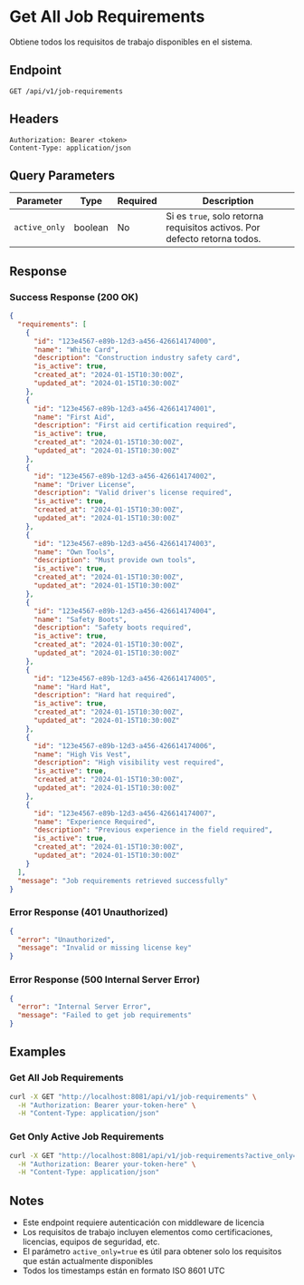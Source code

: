# Get All Job Requirements

Obtiene todos los requisitos de trabajo disponibles en el sistema.

## Endpoint

```
GET /api/v1/job-requirements
```

## Headers

```
Authorization: Bearer <token>
Content-Type: application/json
```

## Query Parameters

| Parameter | Type | Required | Description |
|-----------|------|----------|-------------|
| `active_only` | boolean | No | Si es `true`, solo retorna requisitos activos. Por defecto retorna todos. |

## Response

### Success Response (200 OK)

```json
{
  "requirements": [
    {
      "id": "123e4567-e89b-12d3-a456-426614174000",
      "name": "White Card",
      "description": "Construction industry safety card",
      "is_active": true,
      "created_at": "2024-01-15T10:30:00Z",
      "updated_at": "2024-01-15T10:30:00Z"
    },
    {
      "id": "123e4567-e89b-12d3-a456-426614174001",
      "name": "First Aid",
      "description": "First aid certification required",
      "is_active": true,
      "created_at": "2024-01-15T10:30:00Z",
      "updated_at": "2024-01-15T10:30:00Z"
    },
    {
      "id": "123e4567-e89b-12d3-a456-426614174002",
      "name": "Driver License",
      "description": "Valid driver's license required",
      "is_active": true,
      "created_at": "2024-01-15T10:30:00Z",
      "updated_at": "2024-01-15T10:30:00Z"
    },
    {
      "id": "123e4567-e89b-12d3-a456-426614174003",
      "name": "Own Tools",
      "description": "Must provide own tools",
      "is_active": true,
      "created_at": "2024-01-15T10:30:00Z",
      "updated_at": "2024-01-15T10:30:00Z"
    },
    {
      "id": "123e4567-e89b-12d3-a456-426614174004",
      "name": "Safety Boots",
      "description": "Safety boots required",
      "is_active": true,
      "created_at": "2024-01-15T10:30:00Z",
      "updated_at": "2024-01-15T10:30:00Z"
    },
    {
      "id": "123e4567-e89b-12d3-a456-426614174005",
      "name": "Hard Hat",
      "description": "Hard hat required",
      "is_active": true,
      "created_at": "2024-01-15T10:30:00Z",
      "updated_at": "2024-01-15T10:30:00Z"
    },
    {
      "id": "123e4567-e89b-12d3-a456-426614174006",
      "name": "High Vis Vest",
      "description": "High visibility vest required",
      "is_active": true,
      "created_at": "2024-01-15T10:30:00Z",
      "updated_at": "2024-01-15T10:30:00Z"
    },
    {
      "id": "123e4567-e89b-12d3-a456-426614174007",
      "name": "Experience Required",
      "description": "Previous experience in the field required",
      "is_active": true,
      "created_at": "2024-01-15T10:30:00Z",
      "updated_at": "2024-01-15T10:30:00Z"
    }
  ],
  "message": "Job requirements retrieved successfully"
}
```

### Error Response (401 Unauthorized)

```json
{
  "error": "Unauthorized",
  "message": "Invalid or missing license key"
}
```

### Error Response (500 Internal Server Error)

```json
{
  "error": "Internal Server Error",
  "message": "Failed to get job requirements"
}
```

## Examples

### Get All Job Requirements

```bash
curl -X GET "http://localhost:8081/api/v1/job-requirements" \
  -H "Authorization: Bearer your-token-here" \
  -H "Content-Type: application/json"
```

### Get Only Active Job Requirements

```bash
curl -X GET "http://localhost:8081/api/v1/job-requirements?active_only=true" \
  -H "Authorization: Bearer your-token-here" \
  -H "Content-Type: application/json"
```

## Notes

- Este endpoint requiere autenticación con middleware de licencia
- Los requisitos de trabajo incluyen elementos como certificaciones, licencias, equipos de seguridad, etc.
- El parámetro `active_only=true` es útil para obtener solo los requisitos que están actualmente disponibles
- Todos los timestamps están en formato ISO 8601 UTC
